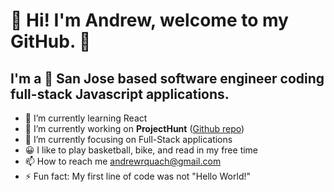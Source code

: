 👋 Hi! I'm Andrew, welcome to my GitHub. 👋
============================================
I'm a 🌉 San Jose based software engineer coding full-stack Javascript applications.
-------------------------------------------------------------------------------------
- 🌱 I’m currently learning React
- 🚧 I’m currently working on **ProjectHunt** ([Github repo]([https://github.com/ndrwquach/teampick](https://github.com/ImanKahlila/ProjectHunt)))
- 🎯 I’m currently focusing on Full-Stack applications
- 😀 I like to play basketball, bike, and read in my free time
- 📫 How to reach me [andrewrquach@gmail.com](mailto:andrewrquach@gmail.com)
- ⚡ Fun fact: My first line of code was not "Hello World!"


<!---
arquach/arquach is a ✨ special ✨ repository because its `README.md` (this file) appears on your GitHub profile.
You can click the Preview link to take a look at your changes.
--->

